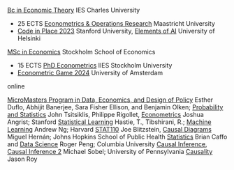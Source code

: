 
[Bc in Economic Theory](https://ies.fsv.cuni.cz/en/institute/about-us/my-url) IES Charles University
 - 25 ECTS [Econometrics & Operations Research](https://curriculum.maastrichtuniversity.nl/education/bachelor/bachelor-econometrics-and-operations-research) Maastricht University
 - [Code in Place 2023](https://codeinplace.stanford.edu/cip3/certificate/1bcm36) Stanford University, [Elements of AI](https://certificates.mooc.fi/validate/wspeomm2ier) University of Helsinki

[MSc in Economics](https://www.hhs.se/en/education/msc/mecon/) Stockholm School of Economics
 - 15 ECTS [PhD Econometrics](https://www.su.se/institute-for-international-economic-studies/) IIES Stockholm University
 - [Econometric Game 2024](https://wceconometrics.com/) University of Amsterdam


online

[MicroMasters Program in Data, Economics, and Design of Policy](https://micromasters.mit.edu/dedp/) Esther Duflo, Abhijit Banerjee, Sara Fisher Ellison, and Benjamin Olken; [Probability and Statistics](https://micromasters.mit.edu/ds/) John Tsitsiklis, Philippe Rigollet, [Econometrics](https://mru.org/mastering-econometrics-joshua-angrist) Joshua Angrist; Stanford [Statistical Learning](https://www.statlearning.com/online-courses) Hastie, T., Tibshirani, R.; [Machine Learning](https://www.coursera.org/account/accomplishments/specialization/T3Y6ZZBX5LHU?utm_source=link&utm_medium=certificate&utm_content=cert_image&utm_campaign=sharing_cta&utm_product=s12n) Andrew Ng; Harvard [STAT110](https://projects.iq.harvard.edu/stat110/home) Joe Blitzstein, [Causal Diagrams](https://www.harvardonline.harvard.edu/course/causal-diagrams-draw-your-assumptions-your-conclusions) Miguel Hernán; Johns Hopkins School of Public Health [Statistics](https://coursera.org/share/f7096b8e73d14001bdfdc59b547cb13e) Brian Caffo and [Data Science](https://coursera.org/share/e7b63d98d00917a1cb08d621e6447881) Roger Peng; Columbia University [Causal Inference](https://coursera.org/share/d13550a346c386cbe4e7031229da8b85), [Causal Inference 2](https://coursera.org/share/d13550a346c386cbe4e7031229da8b85) Michael Sobel; University of Pennsylvania [Causality](https://coursera.org/share/b7ff2f515ab40d5f9f9ec54819c04de2) Jason Roy

